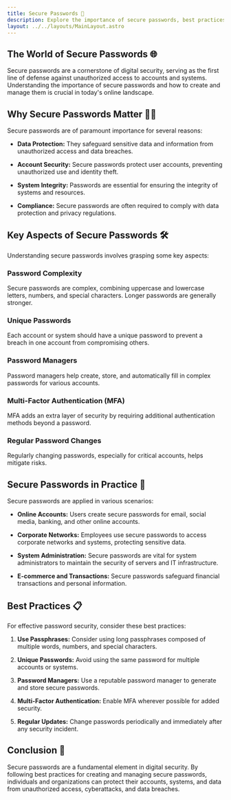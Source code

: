 ```yaml
---
title: Secure Passwords 🔐
description: Explore the importance of secure passwords, best practices for password management, and strategies to protect against unauthorized access.
layout: ../../layouts/MainLayout.astro
---
```


## The World of Secure Passwords 🌐

Secure passwords are a cornerstone of digital security, serving as the first line of defense against unauthorized access to accounts and systems. Understanding the importance of secure passwords and how to create and manage them is crucial in today's online landscape.

## Why Secure Passwords Matter 🕵️‍♂️

Secure passwords are of paramount importance for several reasons:

- **Data Protection:** They safeguard sensitive data and information from unauthorized access and data breaches.

- **Account Security:** Secure passwords protect user accounts, preventing unauthorized use and identity theft.

- **System Integrity:** Passwords are essential for ensuring the integrity of systems and resources.

- **Compliance:** Secure passwords are often required to comply with data protection and privacy regulations.

## Key Aspects of Secure Passwords 🛠

Understanding secure passwords involves grasping some key aspects:

### Password Complexity

Secure passwords are complex, combining uppercase and lowercase letters, numbers, and special characters. Longer passwords are generally stronger.

### Unique Passwords

Each account or system should have a unique password to prevent a breach in one account from compromising others.

### Password Managers

Password managers help create, store, and automatically fill in complex passwords for various accounts.

### Multi-Factor Authentication (MFA)

MFA adds an extra layer of security by requiring additional authentication methods beyond a password.

### Regular Password Changes

Regularly changing passwords, especially for critical accounts, helps mitigate risks.

## Secure Passwords in Practice 🔐

Secure passwords are applied in various scenarios:

- **Online Accounts:** Users create secure passwords for email, social media, banking, and other online accounts.

- **Corporate Networks:** Employees use secure passwords to access corporate networks and systems, protecting sensitive data.

- **System Administration:** Secure passwords are vital for system administrators to maintain the security of servers and IT infrastructure.

- **E-commerce and Transactions:** Secure passwords safeguard financial transactions and personal information.

## Best Practices 📋

For effective password security, consider these best practices:

1. **Use Passphrases:** Consider using long passphrases composed of multiple words, numbers, and special characters.

2. **Unique Passwords:** Avoid using the same password for multiple accounts or systems.

3. **Password Managers:** Use a reputable password manager to generate and store secure passwords.

4. **Multi-Factor Authentication:** Enable MFA wherever possible for added security.

5. **Regular Updates:** Change passwords periodically and immediately after any security incident.

## Conclusion 🚀

Secure passwords are a fundamental element in digital security. By following best practices for creating and managing secure passwords, individuals and organizations can protect their accounts, systems, and data from unauthorized access, cyberattacks, and data breaches.
